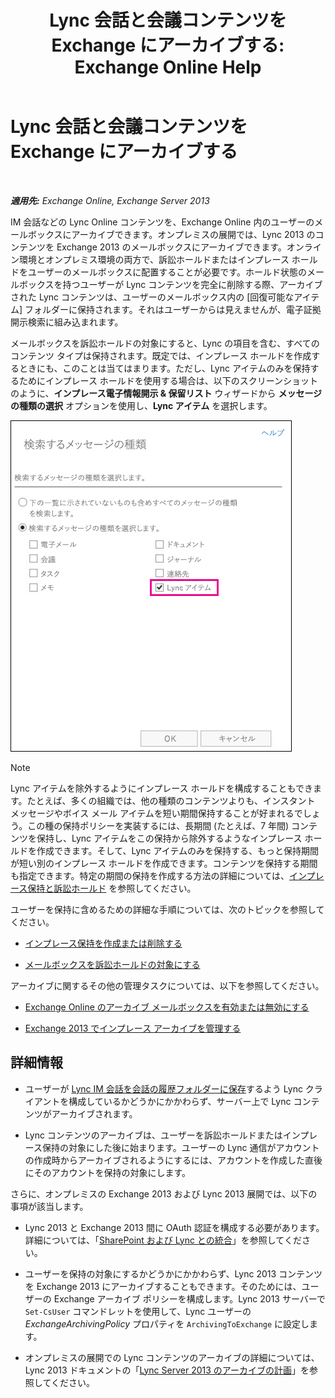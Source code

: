 ﻿---
title: 'Lync 会話と会議コンテンツを Exchange にアーカイブする: Exchange Online Help'
TOCTitle: Lync 会話と会議コンテンツを Exchange にアーカイブする
ms:assetid: 3cff970e-e5ed-4a54-88e6-3665d84b5ed7
ms:mtpsurl: https://technet.microsoft.com/ja-jp/library/Dn508399(v=EXCHG.150)
ms:contentKeyID: 59678845
ms.date: 05/22/2018
mtps_version: v=EXCHG.150
ms.translationtype: HT
---

# Lync 会話と会議コンテンツを Exchange にアーカイブする

 

_**適用先:** Exchange Online, Exchange Server 2013_

IM 会話などの Lync Online コンテンツを、Exchange Online 内のユーザーのメールボックスにアーカイブできます。オンプレミスの展開では、Lync 2013 のコンテンツを Exchange 2013 のメールボックスにアーカイブできます。オンライン環境とオンプレミス環境の両方で、訴訟ホールドまたはインプレース ホールドをユーザーのメールボックスに配置することが必要です。ホールド状態のメールボックスを持つユーザーが Lync コンテンツを完全に削除する際、アーカイブされた Lync コンテンツは、ユーザーのメールボックス内の \[回復可能なアイテム\] フォルダーに保持されます。それはユーザーからは見えませんが、電子証拠開示検索に組み込まれます。

メールボックスを訴訟ホールドの対象にすると、Lync の項目を含む、すべてのコンテンツ タイプは保持されます。既定では、インプレース ホールドを作成するときにも、このことは当てはまります。ただし、Lync アイテムのみを保持するためにインプレース ホールドを使用する場合は、以下のスクリーンショットのように、<strong>インプレース電子情報開示 & 保留リスト</strong> ウィザードから <strong>メッセージの種類の選択</strong> オプションを使用し、<strong>Lync アイテム</strong> を選択します。

![Lync アイテムの保持](images/Dn508399.691d2324-9fac-4689-8527-c78d387e0e3e(EXCHG.150).jpg "Lync アイテムの保持")


> [!NOTE]
> Lync アイテムを除外するようにインプレース ホールドを構成することもできます。たとえば、多くの組織では、他の種類のコンテンツよりも、インスタント メッセージやボイス メール アイテムを短い期間保持することが好まれるでしょう。この種の保持ポリシーを実装するには、長期間 (たとえば、7 年間) コンテンツを保持し、Lync アイテムをこの保持から除外するようなインプレース ホールドを作成できます。そして、Lync アイテムのみを保持する、もっと保持期間が短い別のインプレース ホールドを作成できます。コンテンツを保持する期間も指定できます。特定の期間の保持を作成する方法の詳細については、<A href="https://docs.microsoft.com/ja-jp/exchange/security-and-compliance/in-place-and-litigation-holds">インプレース保持と訴訟ホールド</A> を参照してください。



ユーザーを保持に含めるための詳細な手順については、次のトピックを参照してください。

  - [インプレース保持を作成または削除する](https://docs.microsoft.com/ja-jp/exchange/security-and-compliance/create-or-remove-in-place-holds)

  - [メールボックスを訴訟ホールドの対象にする](place-a-mailbox-on-litigation-hold-exchange-2013-help.md)

アーカイブに関するその他の管理タスクについては、以下を参照してください。

  - [Exchange Online のアーカイブ メールボックスを有効または無効にする](https://technet.microsoft.com/ja-jp/library/jj984357\(v=exchg.150\))

  - [Exchange 2013 でインプレース アーカイブを管理する](manage-in-place-archives-in-exchange-2013-exchange-2013-help.md)

## 詳細情報

  - ユーザーが [Lync IM 会話を会話の履歴フォルダーに保存](https://go.microsoft.com/fwlink/p/?linkid=400589)するよう Lync クライアントを構成しているかどうかにかかわらず、サーバー上で Lync コンテンツがアーカイブされます。

  - Lync コンテンツのアーカイブは、ユーザーを訴訟ホールドまたはインプレース保持の対象にした後に始まります。ユーザーの Lync 通信がアカウントの作成時からアーカイブされるようにするには、アカウントを作成した直後にそのアカウントを保持の対象にします。

さらに、オンプレミスの Exchange 2013 および Lync 2013 展開では、以下の事項が該当します。

  - Lync 2013 と Exchange 2013 間に OAuth 認証を構成する必要があります。詳細については、「[SharePoint および Lync との統合](integration-with-sharepoint-and-lync-exchange-2013-help.md)」を参照してください。

  - ユーザーを保持の対象にするかどうかにかかわらず、Lync 2013 コンテンツを Exchange 2013 にアーカイブすることもできます。そのためには、ユーザーの Exchange アーカイブ ポリシーを構成します。Lync 2013 サーバーで `Set-CsUser` コマンドレットを使用して、Lync ユーザーの *ExchangeArchivingPolicy* プロパティを `ArchivingToExchange` に設定します。

  - オンプレミスの展開での Lync コンテンツのアーカイブの詳細については、Lync 2013 ドキュメントの「[Lync Server 2013 のアーカイブの計画](https://go.microsoft.com/fwlink/p/?linkid=400590)」を参照してください。


